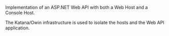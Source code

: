 Implementation of an ASP.NET Web API with both a Web Host and a Console Host.

The Katana/Owin infrastructure is used to isolate the hosts and the Web API application.